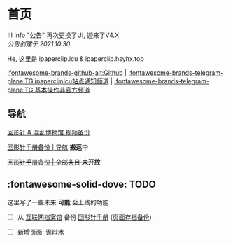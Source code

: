# 首页

!!! info "公告"
	再次更换了UI, 迎来了V4.X  
	*公告创建于 2021.10.30*

He, 这里是 ipaperclip.icu & ipaperclip.hsyhx.top

[:fontawesome-brands-github-alt:Github](https://github.com/ipaperclip-icu/ipaperclip.icu/) | [:fontawesome-brands-telegram-plane:TG ipaperclipIcu站点通知频道](https://t.me/ipaperclipIcu) | [:fontawesome-brands-telegram-plane:TG 基本操作非官方频道](https://t.me/paperclipfans)

## 导航

[回形针 & 混乱博物馆 视频备份](/视频备份/)

[回形针手册备份 | 导航](/回形针手册备份/导航/) **搬运中**

~~[回形针手册备份 | 全部条目](/回形针手册备份/全部条目/) **未开放**~~

<!-- [诡辩术](/诡辩术/) **TODO** -->

## :fontawesome-solid-dove: TODO

这里写了一些未来 **可能** 会上线的功能

- [ ] 从 [互联网档案馆](https://zh.wikipedia.org/wiki/互联网档案馆) 备份 [回形针手册](https://ipaperclip.net/) ([页面存档备份](https://web.archive.org/web/20201222074907/https://ipaperclip.net/))

- [ ] 新增页面: 诡辩术
